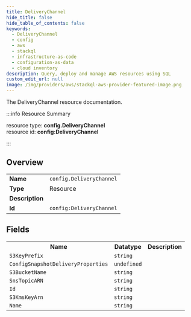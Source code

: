 ```yaml
---
title: DeliveryChannel
hide_title: false
hide_table_of_contents: false
keywords:
  - DeliveryChannel
  - config
  - aws
  - stackql
  - infrastructure-as-code
  - configuration-as-data
  - cloud inventory
description: Query, deploy and manage AWS resources using SQL
custom_edit_url: null
image: /img/providers/aws/stackql-aws-provider-featured-image.png
---
```

The DeliveryChannel resource documentation.

:::info Resource Summary

<div class="row">
<div class="providerDocColumn">
<span>resource type:&nbsp;<b>config.DeliveryChannel</b></span><br />
<span>resource id:&nbsp;<b>config:DeliveryChannel</b></span><br />
</div>
</div>

:::

## Overview
<table><tbody>
<tr><td><b>Name</b></td><td><code>config.DeliveryChannel</code></td></tr>
<tr><td><b>Type</b></td><td>Resource</td></tr>
<tr><td><b>Description</b></td><td></td></tr>
<tr><td><b>Id</b></td><td><code>config:DeliveryChannel</code></td></tr>
</tbody></table>

## Fields
<table><tbody>
<tr><th>Name</th><th>Datatype</th><th>Description</th></tr>
<tr><td><code>S3KeyPrefix</code></td><td><code>string</code></td><td></td></tr><tr><td><code>ConfigSnapshotDeliveryProperties</code></td><td><code>undefined</code></td><td></td></tr><tr><td><code>S3BucketName</code></td><td><code>string</code></td><td></td></tr><tr><td><code>SnsTopicARN</code></td><td><code>string</code></td><td></td></tr><tr><td><code>Id</code></td><td><code>string</code></td><td></td></tr><tr><td><code>S3KmsKeyArn</code></td><td><code>string</code></td><td></td></tr><tr><td><code>Name</code></td><td><code>string</code></td><td></td></tr>
</tbody></table>